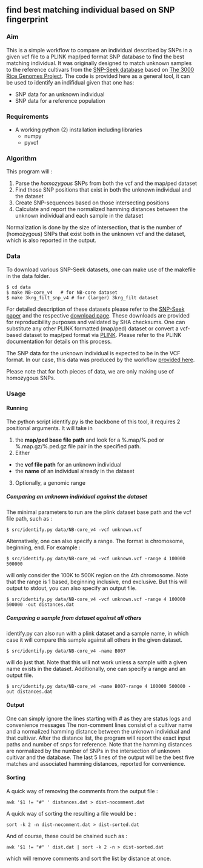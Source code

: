 ## find best matching individual based on SNP fingerprint

### Aim 

This is a simple workflow to compare an individual described by SNPs in a given vcf file to a PLINK map/ped format SNP database to find the best matching individual. 
It was originally designed to match unknown samples to the reference cultivars from the [SNP-Seek database](http://nar.oxfordjournals.org/content/43/D1/D1023.full) based on [The 3000 Rice Genomes Project](http://gigascience.biomedcentral.com/articles/10.1186/2047-217X-3-7). 
The code is provided here as a general tool, it can be used to identify an indifidual given that one has:

  * SNP data for an unknown individual
  * SNP data for a reference population 

### Requirements

  * A working python (2) installation including libraries
    * numpy
    * pyvcf 

### Algorithm

This program will : 

1. Parse the *homozygous* SNPs from both the vcf and the map/ped dataset
2. Find those SNP positions that exist in both the unknown individual and the dataset
3. Create SNP-sequences based on those intersecting positions
4. Calculate and report the normalized hamming distances between the unknown individual and each sample in the dataset

Normalization is done by the size of intersection, that is the number of (homozygous) SNPs that exist both in the unknown vcf and the dataset, which is also reported in the output.  

### Data

To download various SNP-Seek datasets, one can make use of the makefile in the data folder. 

```
$ cd data
$ make NB-core_v4  	# for NB-core dataset
$ make 3krg_filt_snp_v4 # for (larger) 3krg_filt dataset
```

For detailed description of these datasets please refer to the [SNP-Seek paper](http://nar.oxfordjournals.org/content/43/D1/D1023.full) and the respective [download page](http://oryzasnp-atcg-irri-org.s3-website-ap-southeast-1.amazonaws.com/).
These downloads are provided for reproducibility purposes and validated by SHA checksums. 
One can substitute any other PLINK formatted (map/ped) dataset or convert a vcf-based dataset to map/ped format via [PLINK](https://www.cog-genomics.org/plink2/).
Please refer to the PLINK documentation for details on this process. 

The SNP data for the unknown individual is expected to be in the VCF format. 
In our case, this data was produced by the workflow [provided here](https://github.com/huangc/WGvarSNP).

Please note that for both pieces of data, we are only making use of homozygous SNPs. 

### Usage

#### Running

The python script identify.py is the backbone of this tool, it requires 2 positional arguments. It will take in 

1. the **map/ped base file path** and look for a %.map/%.ped or %.map.gz/%.ped.gz file pair in the specified path.  
2. Either
  * the **vcf file path** for an unknown individual
  * the **name** of an individual already in the dataset
3. Optionally, a genomic range

##### Comparing an unknown individual against the dataset

The minimal parameters to run are the plink dataset base path and the vcf file path, such as :

```
$ src/identify.py data/NB-core_v4 -vcf unknown.vcf 
```

Alternatively, one can also specify a range. The format is chromosome, beginning, end. For example :
 
```
$ src/identify.py data/NB-core_v4 -vcf unknown.vcf -range 4 100000 500000
```

will only consider the 100K to 500K region on the 4th chromosome. 
Note that the range is 1 based, beginning inclusive, end exclusive. 
But this will output to stdout, you can also specify an output file.


```
$ src/identify.py data/NB-core_v4 -vcf unknown.vcf -range 4 100000 500000 -out distances.dat

```
##### Comparing a sample from dataset against all others

identify.py can also run with a plink dataset and a sample name, in which case it will compare this sample against all others in the given dataset. 

```
$ src/identify.py data/NB-core_v4 -name B007
```

will do just that. 
Note that this will not work unless a sample with a given name exists in the dataset. 
Additionally, one can specify a range and an output file. 

```
$ src/identify.py data/NB-core_v4 -name B007-range 4 100000 500000 -out distances.dat
```

#### Output

One can simply ignore the lines starting with # as they are status logs and convenience messages
The non-comment lines consist of a cultivar name and a normalized hamming distance between the unknown individual and that cultivar. 
After the distance list, the program will report the exact input paths and number of snps for reference. 
Note that the hamming distances are normalized by the number of SNPs in the intersection of unknown cultivar and the database. 
The last 5 lines of the output will be the best five matches and associated hamming distances, reported for convenience.

#### Sorting

A quick way of removing the comments from the output file :

```
awk '$1 != "#" ' distances.dat > dist-nocomment.dat
```

A quick way of sorting the resulting a file would be :


```
sort -k 2 -n dist-nocomment.dat > dist-sorted.dat
```

And of course, these could be chained such as :

```
awk '$1 != "#" ' dist.dat | sort -k 2 -n > dist-sorted.dat
```

which will remove comments and sort the list by distance at once. 






